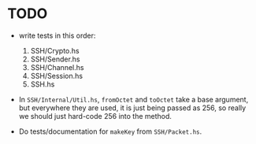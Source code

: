 
# TODO

- write tests in this order:

    1. SSH/Crypto.hs
    1. SSH/Sender.hs
    1. SSH/Channel.hs
    1. SSH/Session.hs
    1. SSH.hs

- In `SSH/Internal/Util.hs`, `fromOctet` and `toOctet` take a base argument, but
  everywhere they are used, it is just being passed as 256, so really we
  should just hard-code 256 into the method.

- Do tests/documentation for `makeKey` from `SSH/Packet.hs`.
